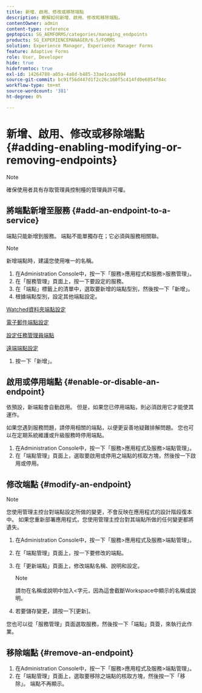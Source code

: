 ```yaml
---
title: 新增、啟用、修改或移除端點
description: 瞭解如何新增、啟用、修改和移除端點。
contentOwner: admin
content-type: reference
geptopics: SG_AEMFORMS/categories/managing_endpoints
products: SG_EXPERIENCEMANAGER/6.5/FORMS
solution: Experience Manager, Experience Manager Forms
feature: Adaptive Forms
role: User, Developer
hide: true
hidefromtoc: true
exl-id: 14264788-a05a-4a8d-b485-33ae1caac094
source-git-commit: bc91f56d447d1f2c26c160f5c414fd0e6054f84c
workflow-type: tm+mt
source-wordcount: '381'
ht-degree: 0%

---
```


# 新增、啟用、修改或移除端點 {#adding-enabling-modifying-or-removing-endpoints}

>[!NOTE]
> 
> 確保使用者具有存取管理員控制檯的管理員許可權。

## 將端點新增至服務 {#add-an-endpoint-to-a-service}

端點只能新增到服務。 端點不能單獨存在；它必須與服務相關聯。

>[!NOTE]
>
>新增端點時，建議您使用唯一的名稱。

1. 在Administration Console中，按一下「服務>應用程式和服務>服務管理」。
1. 在「服務管理」頁面上，按一下要設定的服務。
1. 在「端點」標籤上的清單中，選取要新增的端點型別，然後按一下「新增」。
1. 根據端點型別，設定其他端點設定。

[Watched資料夾端點設定](/help/forms/using/admin-help/configuring-watched-folder-endpoints.md#watched-folder-endpoint-settings)

[電子郵件端點設定](/help/forms/using/admin-help/configuring-email-endpoints.md#email-endpoint-settings)

[設定任務管理員端點](/help/forms/using/admin-help/configuring-task-manager-endpoints.md#configuring-task-manager-endpoints)

[遠端端點設定](/help/forms/using/admin-help/configuring-remoting-endpoints.md#remoting-endpoint-settings)

1. 按一下「新增」。

## 啟用或停用端點 {#enable-or-disable-an-endpoint}

依預設，新端點會自動啟用。 但是，如果您已停用端點，則必須啟用它才能使其運作。

如果您遇到服務問題，請停用相關的端點，以便更妥善地疑難排解問題。 您也可以在定期系統維護或升級服務時停用端點。

1. 在Administration Console中，按一下「服務>應用程式及服務>端點管理」。
1. 在「端點管理」頁面上，選取要啟用或停用之端點的核取方塊，然後按一下啟用或停用。

## 修改端點 {#modify-an-endpoint}

>[!NOTE]
>
>您使用管理主控台對端點設定所做的變更，不會反映在應用程式的設計階段復本中。 如果您重新部署應用程式，您使用管理主控台對其端點所做的任何變更都將遺失。

1. 在Administration Console中，按一下「服務>應用程式及服務>端點管理」。
1. 在「端點管理」頁面上，按一下要修改的端點。
1. 在「更新端點」頁面上，修改端點名稱、說明和設定。

   >[!NOTE]
   >
   >請勿在名稱或說明中加入&lt;字元，因為這會截斷Workspace中顯示的名稱或說明。

1. 若要儲存變更，請按一下[更新]。

您也可以從「服務管理」頁面選取服務，然後按一下「端點」頁簽，來執行此作業。

## 移除端點 {#remove-an-endpoint}

1. 在Administration Console中，按一下「服務>應用程式及服務>端點管理」。
1. 在「端點管理」頁面上，選取要移除之端點的核取方塊，然後按一下「移除」。 端點不再顯示。
